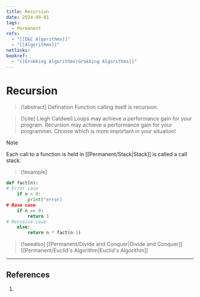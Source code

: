 ```yaml
---
title: Recursion
date: 2024-08-01
tags:
  - Permanent
refs:
  - "[[D&C Algorithms]]"
  - "[[Algorithms]]"
netlinks: 
bookref:
  - "[[Grokking Algorithms|Grokking Algorithms]]"
---
```

# Recursion

>[!abstract] Defination
>Function calling itself is recursion.

>[!cite] Liegh Caldwell
> Loops may achieve a performance gain for your
> program. Recursion may achieve a performance
> gain for your programmer. Choose which is more
> important in your situation!

> [!note] 
Each call to a function is held in [[Permanent/Stack|Stack]] is called a call stack.

> [!example]
```python
def fact(n):
# Error case
	if n < 0:
		print("error)
# Base case
	if n == 0:
		return 1
# Recusive case
	else:
		return n * fact(n-1)
```

> [!seealso] 
> [[Permanent/Divide and Conquer|Divide and Conquer]]
> [[Permanent/Euclid's Algorithm|Euclid's Algorithm]]

---

## References

1. 
